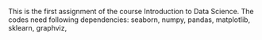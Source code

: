 This is the first assignment of the course Introduction to Data Science.
The codes need following dependencies:
seaborn, numpy, pandas, matplotlib, sklearn, graphviz, 
